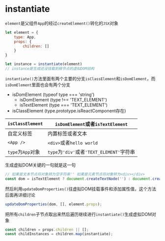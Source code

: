 # instantiate

`element`是父组件`App`的经过`createElement()`转化的`JSX`对象
```js
let element = {
    type: App,
    props: {
        children: []
    }
}

let instance = instantiate(element)
// instance是生成还没挂载到根节点的虚拟DOM结构
```
`instantiate()`方法里面有两个主要的分支`isClassElement`和`isDomElement`，而`isDomElement`里面也会有两个分支

- isDomElement (typeof type === 'string')
    - isDomElement (type !== 'TEXT_ELEMENT')
    - isTextElement (type === 'TEXT_ELEMENT')
- isClassElement (type.prototype.isReactComponent存在)

|`isClassElement`|`isDomElement`或者`isTextElement`|
|-|-|
|自定义标签|内置标签或者文本|
|`<App />`|`<div>`或者`hello world`|
|`type`为`App`对象|`type`为`'div'`或者`'TEXT_ELEMENT'`字符串|

生成虚拟DOM关键的一句就是这一句
```js
// 如果是文本节点将对象转为空字符串'' 如果是元素节点将对象转为<div></div>
const dom = isTextElement ? document.createTextNode('') : document.createElement(type);
```
然后利用`updateDomProperties()`往虚拟DOM挂载事件和添加属性值，这个方法后面再详细讨论
```js
updateDomProperties(dom, [], element.props);
```
把所有`children`子节点取出来然后遍历继续进行`instantiate()`生成虚拟DOM对象
```js
const children = props.children || [];
const childInstances = children.map(instantiate);
```
